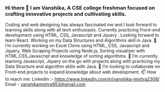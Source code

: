 ### Hi there 👋 I am Vanshika, A CSE college freshman focused on crafting innovative projects and cultivating skills.

<!--
**vanshika230/vanshika230** is a ✨ _special_ ✨ repository because its `README.md` (this file) appears on your GitHub profile.

Here are some ideas to get you started:

- 🔭 I’m currently working on ...
- 🌱 I’m currently learning ...
- 👯 I’m looking to collaborate on ...
- 🤔 I’m looking for help with ...
- 💬 Ask me about ...
- 📫 How to reach me: ...
- 😄 Pronouns: ...
- ⚡ Fun fact: ...
-->

Coding and web designing has always fascinated me and I look forward to learning skills along with all tech enthusiasts.
Currently practicing Front-end development using HTML, CSS, Javascript and Jquery . Looking forward to learn React. Working on my Data Structures and Algorithms skill in Java.
🔭 I’m currently working on Excel Clone using HTML, CSS, Javascript and Jquery, Web Scraping Projects using Node.js, Sorting visualizer with HTML,CSS,Javascript and knowledge of sorting algorithms.
 🌱 I’m currently learning Javascript, Jquery on the go with projects along with practicing my Data Structure and algorithm skills with Java.
 👯 I’m looking to collaborate on Front-end projects to expand knowledge about web development.
 📫 How to reach me: 
 Linkedin :-  https://www.linkedin.com/in/vanshika-mishra2308/
 Email - vanshikamishra953@gmail.com
 
